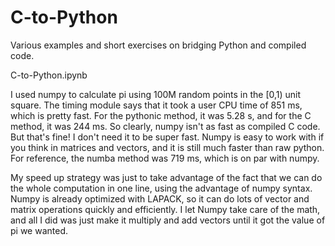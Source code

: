 # C-to-Python

Various examples and short exercises on bridging Python and compiled code.

C-to-Python.ipynb

I used numpy to calculate pi using 100M random points in the [0,1) unit square. The timing module says that it took a user CPU time of 851 ms, which is pretty fast. For the pythonic method, it was 5.28 s, and for the C method, it was 244 ms. So clearly, numpy isn't as fast as compiled C code. But that's fine! I don't need it to be super fast. Numpy is easy to work with if you think in matrices and vectors, and it is still much faster than raw python. For reference, the numba method was 719 ms, which is on par with numpy.

My speed up strategy was just to take advantage of the fact that we can do the whole computation in one line, using the advantage of numpy syntax. Numpy is already optimized with LAPACK, so it can do lots of vector and matrix operations quickly and efficiently. I let Numpy take care of the math, and all I did was just make it multiply and add vectors until it got the value of pi we wanted.